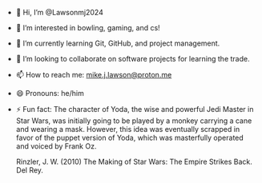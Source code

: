 - 👋 Hi, I’m @Lawsonmj2024
- 👀 I’m interested in bowling, gaming, and cs!
- 🌱 I’m currently learning Git, GitHub, and project management.
- 💞️ I’m looking to collaborate on software projects for learning the trade.
- 📫 How to reach me: mike.j.lawson@proton.me
- 😄 Pronouns: he/him
- ⚡ Fun fact: The character of Yoda, the wise and powerful Jedi Master in Star Wars,
  was initially going to be played by a monkey carrying a cane and wearing a mask.
  However, this idea was eventually scrapped in favor of the puppet version of Yoda,
  which was masterfully operated and voiced by Frank Oz.

  Rinzler, J. W. (2010) The Making of Star Wars: The Empire Strikes Back. Del Rey.

<!---
Lawsonmj2024/Lawsonmj2024 is a ✨ special ✨ repository because its `README.md` (this file) appears on your GitHub profile.
You can click the Preview link to take a look at your changes.
--->
